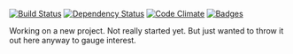 [![Build Status](http://img.shields.io/travis/yahweh/universe.svg)](https://travis-ci.org/yahweh/universe)
[![Dependency Status](http://img.shields.io/gemnasium/yahweh/universe.svg)](https://gemnasium.com/yahweh/universe)
[![Code Climate](http://img.shields.io/codeclimate/github/yahweh/universe.svg)](https://codeclimate.com/github/yahweh/universe)
[![Badges](http://img.shields.io/:badges-4/4-ff6799.svg)](https://github.com/badges/badgerbadgerbadger)

Working on a new project. Not really started yet. But just wanted to throw it out here anyway to gauge interest.
